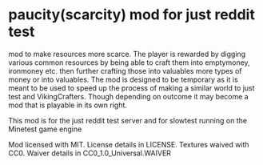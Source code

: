 # paucity(scarcity) mod for just reddit test
mod to make resources more scarce. The player is rewarded by digging various common resources by being able to craft them
into emptymoney, ironmoney etc. then further crafting those into valuables more types of money or into valuables.
The mod is designed to be temporary as it is meant to be used to speed up the process of making a similar world to just test and VikingCrafters. Though depending on outcome it may become a mod that is playable in its own right.

This mod is for the just reddit test server and for slowtest running on the Minetest game engine

Mod licensed with MIT. License details in LICENSE.
Textures waived with CC0. Waiver details in CC0_1.0_Universal.WAIVER
